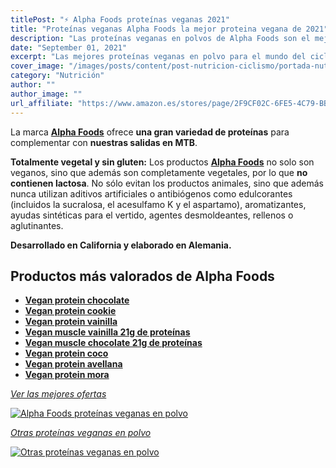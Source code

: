 ```yaml
---
titlePost: "⚡ Alpha Foods proteínas veganas 2021"
title: "Proteínas veganas Alpha Foods la mejor proteina vegana de 2021"
description: "Las proteínas veganas en polvos de Alpha Foods son el mejor complemento para el ciclismo. ¡Entra y compra las proteínas veganas con las mejores ofertas!"
date: "September 01, 2021"
excerpt: "Las mejores proteínas veganas en polvo para el mundo del ciclismo MTB."
cover_image: "/images/posts/content/post-nutricion-ciclismo/portada-nutricion-proteina-vegana.jpg"
category: "Nutrición"
author: ""
author_image: ""
url_affiliate: "https://www.amazon.es/stores/page/2F9CF02C-6FE5-4C79-BB02-D51E8344F785?ingress=2&visitId=138dd421-7b4a-4368-9ce0-c543bb4288a8&linkCode=ll2&tag=devser-21&linkId=4034e20c5d30bd35f1e0eec8f924d98c&language=es_ES&ref_=as_li_ss_tl"
---
```


 La marca [**Alpha Foods**](https://www.amazon.es/stores/page/2F9CF02C-6FE5-4C79-BB02-D51E8344F785?ingress=2&visitId=138dd421-7b4a-4368-9ce0-c543bb4288a8&linkCode=ll2&tag=devser-21&linkId=4034e20c5d30bd35f1e0eec8f924d98c&language=es_ES&ref_=as_li_ss_tl) ofrece **una gran variedad de proteínas** para complementar con **nuestras salidas en MTB**.

**Totalmente vegetal y sin gluten:** Los productos [**Alpha Foods**](https://www.amazon.es/stores/page/2F9CF02C-6FE5-4C79-BB02-D51E8344F785?ingress=2&visitId=138dd421-7b4a-4368-9ce0-c543bb4288a8&linkCode=ll2&tag=devser-21&linkId=4034e20c5d30bd35f1e0eec8f924d98c&language=es_ES&ref_=as_li_ss_tl) no solo son veganos, sino que además son completamente vegetales, por lo que **no contienen lactosa**. No sólo evitan los productos animales, sino que además nunca utilizan aditivos artificiales o antibiógenos como edulcorantes (incluidos la sucralosa, el acesulfamo K y el aspartamo), aromatizantes, ayudas sintéticas para el vertido, agentes desmoldeantes, rellenos o aglutinantes. 

**Desarrollado en California y elaborado en Alemania.**

## Productos más valorados de Alpha Foods

- [**Vegan protein chocolate**](https://www.amazon.es/Alpha-Foods-Vegan-Protein-SCHOKOLADE/dp/B06XBQLDKQ?th=1&psc=1&linkCode=ll1&tag=devser-21&linkId=68ad69cfa7a4477c6f3ed06d5248020b&language=es_ES&ref_=as_li_ss_tl)
- [**Vegan protein cookie**](https://www.amazon.es/Proteina-Prote%C3%ADna-guisantes-amaranto-germinadas/dp/B086VWXKTM?th=1&psc=1&linkCode=ll1&tag=devser-21&linkId=870534063207ecaa537b51ed043cfe84&language=es_ES&ref_=as_li_ss_tl)
- [**Vegan protein vainilla**](https://www.amazon.es/Prote%C3%ADna-Guisantes-DV-950-Ecomoods-Digesti%C3%B3n-600-gramos/dp/B01IPWG92M?th=1&psc=1&linkCode=ll1&tag=devser-21&linkId=4fe3b6fd8e913b92f151fe0bab61441f&language=es_ES&ref_=as_li_ss_tl)
- [**Vegan muscle vainilla 21g de proteínas**](https://www.amazon.es/Proteina-Musculos-VAINILLA-germinadas-Enriquecida/dp/B07M6NC8YQ?&linkCode=ll1&tag=devser-21&linkId=c24e932bb0fd69e67ef94e884c340161&language=es_ES&ref_=as_li_ss_tl)
- [**Vegan muscle chocolate 21g de proteínas**](https://www.amazon.es/Vegan-Muscle-Prote%C3%ADna-semillas-habladas/dp/B07MBCDXR5?&linkCode=ll1&tag=devser-21&linkId=e586f5d1eadd05188d5c28445ee7c98e&language=es_ES&ref_=as_li_ss_tl)
- [**Vegan protein coco**](https://www.amazon.es/Alpha-Foods-Vegan-Protein-KOKOS/dp/B07BB5F9T7?&linkCode=ll1&tag=devser-21&linkId=63e8eaf24351b6b61b7d66da42b48a52&language=es_ES&ref_=as_li_ss_tl)
- [**Vegan protein avellana**](https://www.amazon.es/Alpha-Foods-Vegan-Protein-HASELNUSS/dp/B074GHXH7W?&linkCode=ll1&tag=devser-21&linkId=c3c3be54fcefb8c5666c22527877dcea&language=es_ES&ref_=as_li_ss_tl)
- [**Vegan protein mora**](https://www.amazon.es/Clear-Vegan-Protein-refrescante-cristalino/dp/B0977NGF98?&linkCode=ll1&tag=devser-21&linkId=bb78a5b7d5f78975931cf7a9388968b2&language=es_ES&ref_=as_li_ss_tl)

*[Ver las mejores ofertas](https://www.amazon.es/stores/page/2F9CF02C-6FE5-4C79-BB02-D51E8344F785?ingress=2&visitId=138dd421-7b4a-4368-9ce0-c543bb4288a8&linkCode=ll2&tag=devser-21&linkId=4034e20c5d30bd35f1e0eec8f924d98c&language=es_ES&ref_=as_li_ss_tl)*

[![Alpha Foods proteínas veganas en polvo](/images/posts/content/post-nutricion-ciclismo/proteina-vegana.jpg)](https://www.amazon.es/stores/page/2F9CF02C-6FE5-4C79-BB02-D51E8344F785?ingress=2&visitId=138dd421-7b4a-4368-9ce0-c543bb4288a8&linkCode=ll2&tag=devser-21&linkId=4034e20c5d30bd35f1e0eec8f924d98c&language=es_ES&ref_=as_li_ss_tl "Alpha Foods proteínas veganas en polvo")

*[Otras proteínas veganas en polvo](https://www.amazon.es/s?k=proteina+vegana&i=hpc&__mk_es_ES=%C3%85M%C3%85%C5%BD%C3%95%C3%91&linkCode=ll2&tag=devser-21&linkId=d94fe19dc775bf740b29e30f7729dddc&language=es_ES&ref_=as_li_ss_tl)*

[![Otras proteínas veganas en polvo](/images/posts/content/post-nutricion-ciclismo/otra-proteina-vegana.jpg)](https://www.amazon.es/Weider-Vegan-Protein-Sabor-Chocolate/dp/B016YWDAAY?__mk_es_ES=%C3%85M%C3%85%C5%BD%C3%95%C3%91&dchild=1&keywords=proteina+vegana&qid=1631037695&s=hpc&sr=1-4&linkCode=ll1&tag=devser-21&linkId=2e21c8509d565c9e842265d2f8308dc8&language=es_ES&ref_=as_li_ss_tl "Otras proteínas veganas en polvo")



